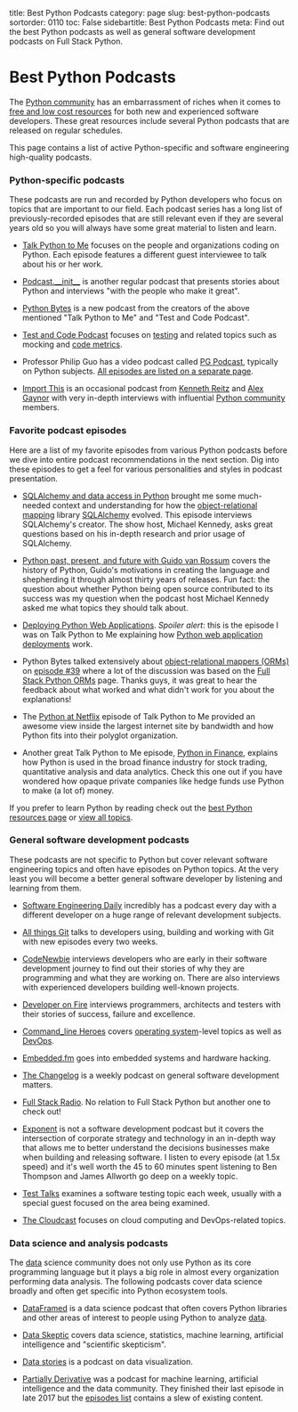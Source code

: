 title: Best Python Podcasts
category: page
slug: best-python-podcasts
sortorder: 0110
toc: False
sidebartitle: Best Python Podcasts
meta: Find out the best Python podcasts as well as general software development podcasts on Full Stack Python.


# Best Python Podcasts
The [Python community](/python-community.html) has an embarrassment of riches
when it comes to [free and low cost resources](/best-python-resources.html) 
for both new and experienced software developers. These great resources 
include several Python podcasts that are released on regular schedules.

This page contains a list of active Python-specific and software engineering
high-quality podcasts.


### Python-specific podcasts
These podcasts are run and recorded by Python developers who focus on
topics that are important to our field. Each podcast series has a long
list of previously-recorded episodes that are still relevant even if they
are several years old so you will always have some great material to
listen and learn.

* [Talk Python to Me](https://talkpython.fm) focuses on the
  people and organizations coding on Python. Each episode features a
  different guest interviewee to talk about his or her work.

* [Podcast.\_\_init\_\_](http://podcastinit.com/) is another regular podcast 
  that presents stories about Python and interviews "with the people who 
  make it great".

* [Python Bytes](https://pythonbytes.fm/) is a new podcast from the creators
  of the above mentioned "Talk Python to Me" and "Test and Code Podcast".

* [Test and Code Podcast](http://pythontesting.net/test-podcast/) focuses
  on [testing](/testing.html) and related topics such as mocking and 
  [code metrics](/code-metrics.html).

* Professor Philip Guo has a video podcast called 
  [PG Podcast](http://pgbovine.net/PG-Podcast.htm), typically on 
  Python subjects. 
  [All episodes are listed on a separate page](http://pgbovine.net/PG-Podcast-summary.htm).

* [Import This](https://www.kennethreitz.org/import-this/) is an occasional
  podcast from [Kenneth Reitz](https://github.com/kennethreitz) and 
  [Alex Gaynor](https://github.com/alex) with very in-depth interviews with
  influential [Python community](/python-community.html) members.


### Favorite podcast episodes
Here are a list of my favorite episodes from various Python podcasts before 
we dive into entire podcast recommendations in the next section. Dig into
these episodes to get a feel for various personalities and styles in
podcast presentation.

* [SQLAlchemy and data access in Python](https://talkpython.fm/episodes/show/5/sqlalchemy-and-data-access-in-python)
  brought me some much-needed context and understanding for how the 
  [object-relational mapping](/object-relational-mappers-orms.html) library
  [SQLAlchemy](/sqlalchemy.html) evolved. This episode interviews 
  SQLAlchemy's creator. The show host, Michael Kennedy, asks great questions 
  based on his in-depth research and prior usage of SQLAlchemy.

* [Python past, present, and future with Guido van Rossum](https://talkpython.fm/episodes/show/100/python-past-present-and-future-with-guido-van-rossum)
  covers the history of Python, Guido's motivations in creating the
  language and shepherding it through almost thirty years of releases.
  Fun fact: the question about whether Python being open source contributed
  to its success was my question when the podcast host Michael Kennedy asked 
  me what topics they should talk about.

* [Deploying Python Web Applications](https://talkpython.fm/episodes/show/26/deploying-python-web-applications-updated).
  *Spoiler alert*: this is the episode I was on Talk Python to Me explaining
  how [Python web application deployments](/deployment.html) work.

* Python Bytes talked extensively about
  [object-relational mappers (ORMs)](/object-relational-mappers-orms.html)
  on 
  [episode #39](https://pythonbytes.fm/episodes/show/39/the-new-pypi) where
  a lot of the discussion was based on the 
  [Full Stack Python ORMs](/object-relational-mappers-orms.html) page.
  Thanks guys, it was great to hear the feedback about what worked and what
  didn't work for you about the explanations!

* The 
  [Python at Netflix](https://talkpython.fm/episodes/show/16/python-at-netflix)
  episode of Talk Python to Me provided an awesome view inside the largest
  internet site by bandwidth and how Python fits into their polyglot 
  organization.

* Another great Talk Python to Me episode, 
  [Python in Finance](https://talkpython.fm/episodes/show/120/python-in-finance),
  explains how Python is used in the broad finance industry for stock trading,
  quantitative analysis and data analytics. Check this one out if you have 
  wondered how opaque private companies like hedge funds use Python to make
  (a lot of) money.

<div class="well see-also">If you prefer to learn Python by reading check out the <a href="/best-python-resources.html">best Python resources page</a> or <a href="/table-of-contents.html">view all topics</a>.</div>


### General software development podcasts
These podcasts are not specific to Python but cover relevant software
engineering topics and often have episodes on Python topics. At the
very least you will become a better general software developer by
listening and learning from them.

* [Software Engineering Daily](https://softwareengineeringdaily.com/)
  incredibly has a podcast every day with a different developer on a
  huge range of relevant development subjects.

* [All things Git](https://www.allthingsgit.com/) talks to developers
  using, building and working with Git with new episodes every two weeks.

* [CodeNewbie](https://www.codenewbie.org/podcast) interviews developers
  who are early in their software development journey to find out their
  stories of why they are programming and what they are working on. There
  are also interviews with experienced developers building well-known
  projects.

* [Developer on Fire](http://developeronfire.com/) interviews programmers, 
  architects and testers with their stories of success, failure and 
  excellence.

* [Command_line Heroes](https://www.redhat.com/en/command-line-heroes)
  covers [operating system](/operating-systems.html)-level topics as
  well as [DevOps](/devops.html).

* [Embedded.fm](http://embedded.fm/) goes into embedded systems and
  hardware hacking.

* [The Changelog](https://changelog.com/) is a weekly podcast on
  general software development matters.

* [Full Stack Radio](http://www.fullstackradio.com/). No relation to 
  Full Stack Python but another one to check out!

* [Exponent](http://exponent.fm/) is not a software development podcast
  but it covers the intersection of corporate strategy and technology in an
  in-depth way that allows me to better understand the decisions businesses
  make when building and releasing software. I listen to every episode 
  (at 1.5x speed) and it's well worth the 45 to 60 minutes spent 
  listening to Ben Thompson and James Allworth go deep on a weekly topic.

* [Test Talks](https://joecolantonio.com/testtalks/) examines a software 
  testing topic each week, usually with a special guest focused on the
  area being examined.

* [The Cloudcast](http://www.thecloudcast.net/) focuses on cloud computing
  and DevOps-related topics.


### Data science and analysis podcasts
The [data](/data.html) science community does not only use Python as its 
core programming language but it plays a big role in almost every
organization performing data analysis. The following podcasts cover
data science broadly and often get specific into Python ecosystem tools.

* [DataFramed](https://www.datacamp.com/community/podcast) is a data
  science podcast that often covers Python libraries and other areas of
  interest to people using Python to analyze [data](/data.html).

* [Data Skeptic](https://dataskeptic.com/) covers data science, statistics, 
  machine learning, artificial intelligence and "scientific skepticism".

* [Data stories](http://datastori.es/) is a podcast on data visualization.

* [Partially Derivative](http://partiallyderivative.com/) was a podcast for
  machine learning, artificial intelligence and the data community. They
  finished their last episode in late 2017 but the 
  [episodes list](http://partiallyderivative.com/podcast/) contains
  a slew of existing content.
